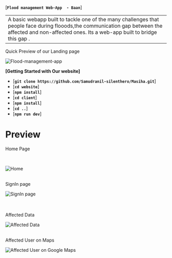 [**`Flood management Web-App  - Baan`**]

<table>
<tr>
<td>
A basic webapp built to tackle one of the many challenges that people face during flooods,the communication gap between the affected and non-affected ones. 
Its a web-app built to bridge this gap .
</td>
</tr>
</table>

Quick Preview of our Landing page
<br/>

![Flood-management-app](https://github.com/Samudranil-silenthero/Masiha/blob/main/website/website-snapshots/baan.png)


**[Getting Started with Our website]** 

* [**`git clone https://github.com/Samudranil-silenthero/Masiha.git`**]
* [**`cd website`**]
* [**`npm install`**]
* [**`cd client`**]
* [**`npm install`**]
* [**`cd ..`**]
* [**`npm run dev`**]

# Preview
Home Page 

<br/>

![Home](https://github.com/Samudranil-silenthero/Masiha/blob/main/website/website-snapshots/Annotation%202021-03-21%20023004.png)

<br/>
SignIn page

![SignIn page](https://github.com/Samudranil-silenthero/Masiha/blob/main/website/website-snapshots/Annotation%202021-03-21%20023513.png)

<br/>

<br/>
Affected Data 

![Affected Data](https://github.com/Samudranil-silenthero/Masiha/blob/main/website/website-snapshots/Annotation%202021-03-21%20023130.png)

<br/>
Affected User on Maps

![Affected User on Google Maps](https://github.com/Samudranil-silenthero/Masiha/blob/main/website/website-snapshots/Annotation%202021-03-21%20023209.png)

<br/>









